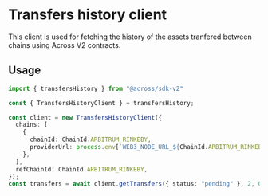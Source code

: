 # Transfers history client

This client is used for fetching the history of the assets tranfered between chains using Across V2 contracts.

## Usage
```ts
import { transfersHistory } from "@across/sdk-v2"

const { TransfersHistoryClient } = transfersHistory;

const client = new TransfersHistoryClient({
  chains: [
    {
      chainId: ChainId.ARBITRUM_RINKEBY,
      providerUrl: process.env[`WEB3_NODE_URL_${ChainId.ARBITRUM_RINKEBY}`] || "",
    },
  ],
  refChainId: ChainId.ARBITRUM_RINKEBY,
});
const transfers = await client.getTransfers({ status: "pending" }, 2, 0);
```
